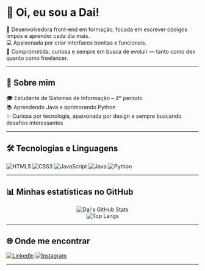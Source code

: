 # 👋 Oi, eu sou a Dai!

🎯 Desenvolvedora front-end em formação, focada em escrever códigos limpos e aprender cada dia mais.  
💻 Apaixonada por criar interfaces bonitas e funcionais.  
🚀 Comprometida, curiosa e sempre em busca de evoluir — tanto como dev quanto como freelancer.

---

## 🖤 Sobre mim

🎓 Estudante de Sistemas de Informação – 4º período  
📚 Aprendendo Java e aprimorando Python  
✨ Curiosa por tecnologia, apaixonada por design e sempre buscando desafios interessantes  

---

## 🛠️ Tecnologias e Linguagens

<p align="left">
  <img src="https://img.shields.io/badge/HTML5-E34F26?style=for-the-badge&logo=html5&logoColor=white" alt="HTML5" />
  <img src="https://img.shields.io/badge/CSS3-1572B6?style=for-the-badge&logo=css3&logoColor=white" alt="CSS3" />
  <img src="https://img.shields.io/badge/JavaScript-F7DF1E?style=for-the-badge&logo=javascript&logoColor=black" alt="JavaScript" />
  <img src="https://img.shields.io/badge/Java-ED8B00?style=for-the-badge&logo=java&logoColor=white" alt="Java" />
  <img src="https://img.shields.io/badge/Python-3776AB?style=for-the-badge&logo=python&logoColor=white" alt="Python" />
</p>


---

## 📊 Minhas estatísticas no GitHub

<div align="center">

![Dai's GitHub Stats](https://github-readme-stats.vercel.app/api?username=DaiRodrigues7&show_icons=true&theme=tokyonight)  
![Top Langs](https://github-readme-stats.vercel.app/api/top-langs/?username=DaiRodrigues7&layout=compact&theme=tokyonight)

</div>

---

## 🌐 Onde me encontrar

[![LinkedIn](https://img.shields.io/badge/-LinkedIn-0A66C2?style=for-the-badge&logo=linkedin&logoColor=white)](https://www.linkedin.com/in/dailanne-rodrigues-1158ba30b/)
[![Instagram](https://img.shields.io/badge/-Instagram-E4405F?style=for-the-badge&logo=instagram&logoColor=white)](https://www.instagram.com/dailanne_rodrigues/)

---
